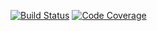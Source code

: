 [![Build Status](https://travis-ci.org/jrybak2312/siderian?branch=master)](https://travis-ci.org/jrybak2312/siderian)
[![Code Coverage](https://codecov.io/github/jrybak2312/siderian/coverage.svg)](https://codecov.io/gh/jrybak2312/siderian)
